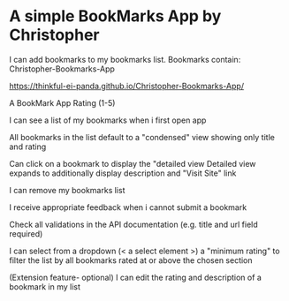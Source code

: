 # A simple BookMarks App by Christopher
I can add bookmarks to my bookmarks list.
Bookmarks contain:
 Christopher-Bookmarks-App

<https://thinkful-ei-panda.github.io/Christopher-Bookmarks-App/>

A BookMark App
 Rating (1-5)

I can see a list of my bookmarks when i first open app

All bookmarks in the list default to a "condensed" view showing only title and rating

Can click on a bookmark to display the "detailed view
 Detailed view expands to additionally display description and "Visit Site" link

I can remove my bookmarks list

I receive appropriate feedback when i cannot submit a bookmark

Check all validations in the API documentation (e.g. title and url field required)

I can select from a dropdown (< a select element >) a "minimum rating" to filter the list by all bookmarks rated at or above the chosen section

(Extension feature- optional) I can edit the rating and description of a bookmark in my list
